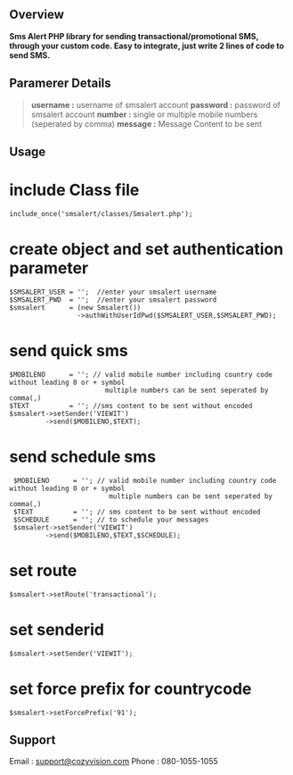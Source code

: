## Overview

**Sms Alert PHP library for sending transactional/promotional SMS, through your custom code. Easy to integrate, just write 2 lines of code to send SMS.**

## Paramerer Details

>__username :__ username of smsalert account
>__password :__ password of smsalert account
>__number :__ single or multiple mobile numbers (seperated by comma)
>__message :__ Message Content to be sent

## Usage 
# include Class file
    include_once('smsalert/classes/Smsalert.php');

# create object and set authentication parameter
    $SMSALERT_USER = '';  //enter your smsalert username
    $SMSALERT_PWD  = '';  //enter your smsalert password
    $smsalert      = (new Smsalert())
                     ->authWithUserIdPwd($SMSALERT_USER,$SMSALERT_PWD);
    
# send quick sms
    $MOBILENO      = ''; // valid mobile number including country code without leading 0 or + symbol
                            multiple numbers can be sent seperated by comma(,)
    $TEXT          = ''; //sms content to be sent without encoded                           
    $smsalert->setSender('VIEWIT')
             ->send($MOBILENO,$TEXT); 

# send schedule sms
     $MOBILENO      = ''; // valid mobile number including country code without leading 0 or + symbol
                             multiple numbers can be sent seperated by comma(,)
     $TEXT          = ''; // sms content to be sent without encoded    
     $SCHEDULE      = ''; // to schedule your messages
     $smsalert->setSender('VIEWIT')
             ->send($MOBILENO,$TEXT,$SCHEDULE); 

# set route 
    $smsalert->setRoute('transactional');

# set senderid 
    $smsalert->setSender('VIEWIT'); 
	
# set force prefix for countrycode 
    $smsalert->setForcePrefix('91'); 	

## Support 
Email :  support@cozyvision.com
Phone :  080-1055-1055
